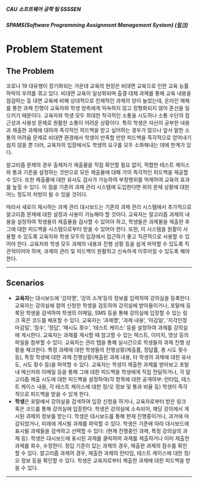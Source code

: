 ##### CAU 소프트웨어 공학 팀 SSSSEN 

##### SPAMS(Software Programming Assignment Management System) ([링크](https://nevonprojects.com/education-assignment-project/))

# Problem Statement

## The Problem

 코로나 19 대유행이 장기화되는 가운데 교육의 현장은 비대면 교육으로 인한 교육 능률 하락의 우려를 겪고 있다. 비대면 교육이 일상화되며 출결 대체 과제를 통해 교육 내용을 점검하는 등 대면 교육에 비해 상대적으로 전체적인 과제의 양이 늘었는데, 온라인 매체를 통한 과제 진행이 교육자와 학생 양측에게 익숙하지 않고 정형화되지 않아 혼선을 일으키기 때문이다. 교육자와 학생 모두 최대한 적극적인 소통을 시도하나 소통 수단의 접근성과 사용성 문제로 원활한 소통이 어려운 상황이다. 특히 학생은 자신이 공부한 내용과 제출한 과제에 대하여 즉각적인 피드백을 받고 싶어하는 경우가 많으나 앞서 말한 소통의 어려움 문제로 비대면 환경에서 학생이 만족할 만한 피드백을 즉각적으로 얻어내기 쉽지 않을 뿐 더러, 교육자의 입장에서도 학생의 요구를 모두 소화해내는 데에 한계가 있다.

 알고리즘 문제의 경우 출제자가 제출물을 직접 확인할 필요 없이, 적합한 테스트 케이스와 통과 기준을 설정하는 것만으로 모든 제출물에 대해 거의 즉각적인 피드백을 제공할 수 있다. 또한 제출물에 대한 유사도 검사가 가능하여 부정행위를 억제하여 교육의 효과를 높힐 수 있다. 이 점을 기존의 과제 관리 시스템에 도입한다면 위의 문제 상황에 대한 어느 정도의 처방이 될 수 있을 것이다.

 따라서 새로이 제시하는 과제 관리 대시보드는 기존의 과제 관리 시스템에서 추가적으로 알고리즘 문제에 대한 설정과 사용이 가능해야 할 것이다. 교육자는 알고리즘 과제의 내용을 설정하여 학생들의 제출물을 검사할 수 있어야 하고, 학생들은 과제물을 제출한 후 그에 대한 피드백을 시스템으로부터 받을 수 있어야 한다. 또한, 이 시스템을 원활이 사용할 수 있도록 교육자와 학생 모두의 입장에서 접근하기 좋고 직관적으로 사용할 수 있어야 한다. 교육자와 학생 모두 과제의 내용과 진행 상황 등을 쉽게 파악할 수 있도록 직관적이어야 하며, 과제의 관리 및 피드백이 원활하고 신속하게 이루어질 수 있도록 해야 한다.

-------



## Scenarios

* **교육자**는 대시보드에 ‘강의명’, ‘강의 소개’등의 정보를 입력하여 강의실을 등록한다. 교육자는 강의실에 참여 신청한 학생을 검토하여 강의실에 받아들이거나, 포탈에 등록된 학생을 검색하여 학생의 이메일, SMS 등을 통해 강의실에 입장할 수 있는 링크 혹은 코드를 배포할 수 있다. 교육자는 ‘과제명’, ‘과제 내용’, ‘마감일’, ‘지각인정 마감일’, ‘점수’, ‘정답’, ‘재시도 횟수’, ’테스트 케이스’ 등을 설정하여 과제를 강의실에 게시한다. 교육자는 과제를 게시할 때 참고할 수 있는 텍스트, 이미지, 영상 등의 파일을 첨부할 수 있다. 교육자는 관리 탭을 통해 실시간으로 학생들의 과제 진행 상황을 체크한다. 특정 과제에 대한 학생들의 진행상황(제출률, 정답률, 총 시도 횟수 등), 특정 학생에 대한 과제 진행상황(제출된 과제 내용, 타 학생의 과제에 대한 유사도, 시도 횟수 등)을 파악할 수 있다. 교육자는 학생이 제출한 과제를 받아보고 포탈 내 메신저와 이메일 등을 통해 그에 대한 피드백을 학생에게 직접 전달하거나, 각 알고리즘 제출 시도에 대한 피드백을 설정하여(각 항목에 대한 공개여부: 런타임, 테스트 케이스 내용, 각 테스트 케이스에 대한 정/오 정보 및 통과 비율 등) 학생이 즉각적으로 피드백을 받을 수 있게 한다.
* **학생**은 포탈에서 강의실을 검색하여 입장 신청을 하거나, 교육자로부터 받은 링크 혹은 코드를 통해 강의실에 입장한다. 학생은 강의실에 소속되어, 해당 강의에서 게시된 과제의 정보를 받는다. 학생은 대시보드를 통해 현재 진행중이거나, 과거에 마감되었거나, 미래에 게시될 과제를 파악할 수 있다. 학생은 기준에 따라 대시보드에 표시될 과제들을 검색하고 선택할 수 있다: (현재 진행중인 과제, 특정 강의실의 과제 등). 학생은 대시보드에 표시된 과제를 클릭하여 과제를 제출하거나 이미 제출한 과제를 회수, 수정한다. 정답 기준이 있는 과제의 경우, 제출한 과제의 점수를 확인할 수 있다. 알고리즘 과제의 경우, 제출한 과제의 런타임, 테스트 케이스에 대한 정/오 정보 등을 확인할 수 있다. 학생은 교육자로부터 제출한 과제에 대한 피드백을 받을 수 있다.

-------

